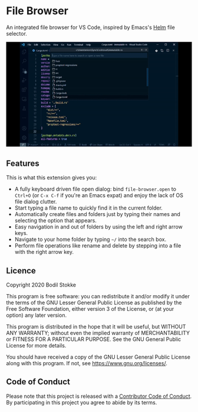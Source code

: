 # File Browser

An integrated file browser for VS Code, inspired by Emacs's
[Helm](https://emacs-helm.github.io/helm/) file selector.

![screenshot](images/file-browser.gif)

## Features

This is what this extension gives you:

-   A fully keyboard driven file open dialog: bind `file-browser.open` to `Ctrl+O` (or `C-x C-f` if
    you're an Emacs expat) and enjoy the lack of OS file dialog clutter.
-   Start typing a file name to quickly find it in the current folder.
-   Automatically create files and folders just by typing their names and selecting the option that
    appears.
-   Easy navigation in and out of folders by using the left and right arrow keys.
-   Navigate to your home folder by typing `~/` into the search box.
-   Perform file operations like rename and delete by stepping into a file with the right arrow key.

## Licence

Copyright 2020 Bodil Stokke

This program is free software: you can redistribute it and/or modify it under the terms of the GNU
Lesser General Public License as published by the Free Software Foundation, either version 3 of the
License, or (at your option) any later version.

This program is distributed in the hope that it will be useful, but WITHOUT ANY WARRANTY; without
even the implied warranty of MERCHANTABILITY or FITNESS FOR A PARTICULAR PURPOSE. See the GNU
General Public License for more details.

You should have received a copy of the GNU Lesser General Public License along with this program. If
not, see https://www.gnu.org/licenses/.

## Code of Conduct

Please note that this project is released with a [Contributor Code of Conduct][coc]. By
participating in this project you agree to abide by its terms.

[coc]: https://github.com/bodil/vscode-file-browser/blob/master/CODE_OF_CONDUCT.md
